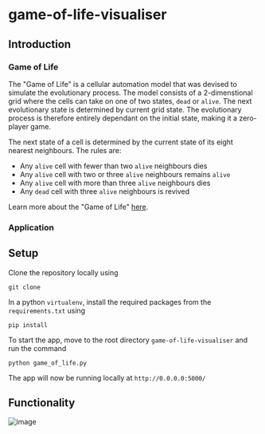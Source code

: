 # game-of-life-visualiser
## Introduction
### Game of Life
The "Game of Life" is a cellular automation model that was devised to simulate the evolutionary process. The model consists of a 2-dimenstional grid where the cells can take on one of two states, `dead` or `alive`. The next evolutionary state is determined by current grid state. The evolutionary process is therefore entirely dependant on the initial state, making it a zero-player game. 

The next state of a cell is determined by the current state of its eight nearest neighbours. The rules are:
* Any `alive` cell with fewer than two `alive` neighbours dies
* Any `alive` cell with two or three `alive` neighbours remains `alive`
* Any `alive` cell with more than three `alive` neighbours dies
* Any `dead` cell with three `alive` neighbours is revived

Learn more about the "Game of Life" [here](http://mathworld.wolfram.com/GameofLife.html).

### Application

## Setup
Clone the repository locally using 
```
git clone
```
In a python `virtualenv`, install the required packages from the `requirements.txt` using 
```
pip install
```
To start the app, move to the root directory `game-of-life-visualiser` and run the command
```
python game_of_life.py
```
The app will now be running locally at `http://0.0.0.0:5000/`

## Functionality 


![image](https://user-images.githubusercontent.com/48162231/66879688-29273600-efb7-11e9-90ae-396d2024e4bd.png)
